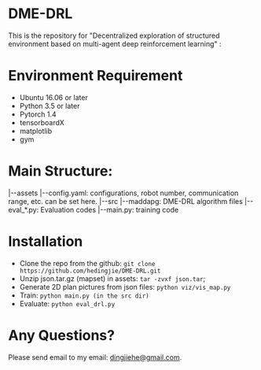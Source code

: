 # DME-DRL
This is the repository for "Decentralized exploration of structured environment based on multi-agent deep reinforcement learning" : 


# Environment Requirement
- Ubuntu 16.06 or later
- Python 3.5 or later
- Pytorch 1.4
- tensorboardX
- matplotlib
- gym

# Main Structure:
|--assets
     |--config.yaml: configurations, robot number, communication range, etc. can be set here.
|--src
     |--maddapg: DME-DRL algorithm files
     |--eval_\*.py: Evaluation codes
     |--main.py: training code
     

# Installation
- Clone the repo from the github:
`git clone https://github.com/hedingjie/DME-DRL.git`
- Unzip json.tar.gz (mapset) in assets:
`tar -zvxf json.tar`;
- Generate 2D plan pictures from json files:
`python viz/vis_map.py`
- Train: `python main.py (in the src dir)`
- Evaluate: `python eval_drl.py`

# Any Questions?
Please send email to my email: dingjiehe@gmail.com.
